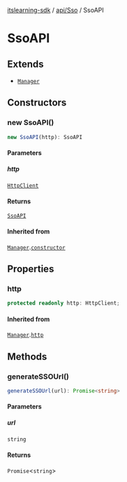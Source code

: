 [itslearning-sdk](../../../modules.md) / [api/Sso](../index.md) / SsoAPI

# SsoAPI

## Extends

- [`Manager`](../../../lib/Manager/classes/Manager.md)

## Constructors

### new SsoAPI()

```ts
new SsoAPI(http): SsoAPI
```

#### Parameters

##### http

[`HttpClient`](../../../lib/HttpClient/classes/HttpClient.md)

#### Returns

[`SsoAPI`](SsoAPI.md)

#### Inherited from

[`Manager`](../../../lib/Manager/classes/Manager.md).[`constructor`](../../../lib/Manager/classes/Manager.md#constructors)

## Properties

### http

```ts
protected readonly http: HttpClient;
```

#### Inherited from

[`Manager`](../../../lib/Manager/classes/Manager.md).[`http`](../../../lib/Manager/classes/Manager.md#http-1)

## Methods

### generateSSOUrl()

```ts
generateSSOUrl(url): Promise<string>
```

#### Parameters

##### url

`string`

#### Returns

`Promise`\<`string`\>
